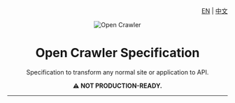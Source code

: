 <div align="right">

[EN](/README.md) | [中文](/docs/README_ZH.md)

</div>

<div align="center">

![Open Crawler](https://avatars0.githubusercontent.com/u/44334826?s=200&v=4)

# Open Crawler Specification

Specification to transform any normal site or application to API.

**:warning: NOT PRODUCTION-READY.**

</div>

---
